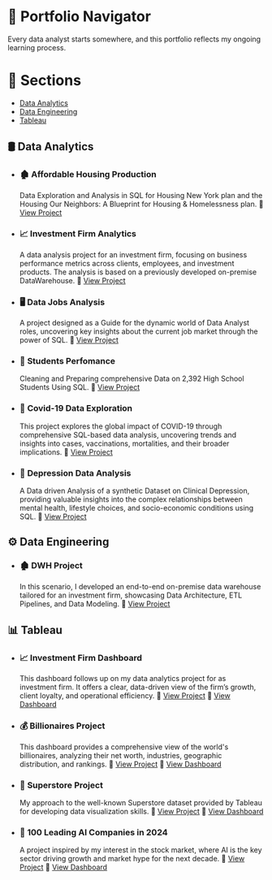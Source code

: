 # 🧭 Portfolio Navigator

Every data analyst starts somewhere, and this portfolio reflects my ongoing learning process.

# 🔗 Sections

- [Data Analytics](#sql)
- [Data Engineering](#data_engineering)
- [Tableau](#tableau)


## 🛢️ <a id="sql"></a> Data Analytics


- ### 🏚️ Affordable Housing Production  
    Data Exploration and Analysis in SQL for Housing New York plan and the Housing Our Neighbors: A Blueprint for Housing & Homelessness plan.   🔗 [View Project](https://github.com/theodorosmalezidis/Affordable_Housing_Production)  

- ### 📈 Investment Firm Analytics
     A data analysis project for an investment firm, focusing on business performance metrics across clients, employees, and investment products. The analysis is based on a previously developed on-premise DataWarehouse.  🔗 [View Project](https://github.com/theodorosmalezidis/Investment_Firm_Analytics/tree/main)

- ### 🖥️ Data Jobs Analysis  
    A project designed as a Guide for the dynamic world of Data Analyst roles, uncovering key insights about the current job market through the power of SQL.    🔗 [View Project](https://github.com/theodorosmalezidis/Project_Data_Jobs_Analysis)  

- ### 👥 Students Perfomance  
     Cleaning and Preparing comprehensive Data on 2,392 High School Students Using SQL.    🔗 [View Project](https://github.com/theodorosmalezidis/students_perfomance)  

- ### 🧪 Covid-19 Data Exploration  
     This project explores the global impact of COVID-19 through comprehensive SQL-based data analysis, uncovering trends and insights into cases, vaccinations, mortalities, and their broader implications.    🔗 [View Project](https://github.com/theodorosmalezidis/Project_Covid_Data_Exploration)  

- ### 🧠 Depression Data Analysis  
     A Data driven Analysis of a synthetic Dataset on Clinical Depression, providing valuable insights into the complex relationships between mental health, lifestyle choices, and socio-economic conditions using SQL.    🔗 [View Project](https://github.com/theodorosmalezidis/Depression_Data_Analysis)  


## ⚙️ <a id="data_engineering"></a> Data Engineering

- ### 🏚️ DWH Project  
  In this scenario, I developed an end-to-end on-premise data warehouse tailored for an investment firm, showcasing Data Architecture, ETL Pipelines, and Data Modeling.  🔗 [View Project](https://github.com/theodorosmalezidis/DWH_project)  




## 📊 <a id="tableau"></a> Tableau


- ###  📈 Investment Firm Dashboard   
    This dashboard follows up on my data analytics project for as investment firm. It offers a clear, data-driven view of the firm’s growth, client loyalty, and operational efficiency. 🔗 [View Project](https://github.com/theodorosmalezidis/Investment_Firm_Dashboard)   🔗 [View Dashboard](https://public.tableau.com/app/profile/theodoros.malezidis7413/viz/100LeadingAICompaniesin2024/100LeadingAICompaniesin2024) 


- ### 💰 Billionaires Project  
     This dashboard provides a comprehensive view of the world's billionaires, analyzing their net worth, industries, geographic distribution, and rankings.  🔗 [View Project](https://github.com/theodorosmalezidis/Tableau_Billionaires/blob/main/README.md)    🔗 [View Dashboard](https://public.tableau.com/app/profile/theodoros.malezidis7413/viz/InvestmentFirmDashboard/OverviewDashboard#1)

- ### 🏪 Superstore Project  
    My approach to the well-known Superstore dataset provided by Tableau for developing data visualization skills.  🔗 [View Project](https://github.com/theodorosmalezidis/Tableau_Super_Store/blob/main/README.md)   🔗 [View Dashboard](https://public.tableau.com/app/profile/theodoros.malezidis7413/viz/SuperStoreDashboard_17390157300450/SalesDashboard) 

- ### 🤖 100 Leading AI Companies in 2024   
    A project inspired by my interest in the stock market, where AI is the key sector driving growth and market hype for the next decade. 🔗 [View Project](https://github.com/theodorosmalezidis/Tableau_100_Leading_AI_Companies_in_2024/blob/main/README.md)   🔗 [View Dashboard](https://public.tableau.com/app/profile/theodoros.malezidis7413/viz/100LeadingAICompaniesin2024/100LeadingAICompaniesin2024) 
